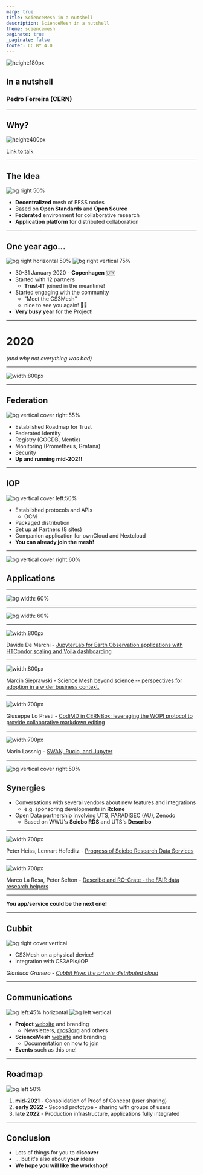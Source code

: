 ```yaml
---
marp: true
title: ScienceMesh in a nutshell
description: ScienceMesh in a nutshell
theme: sciencemesh
paginate: true
_paginate: false
footer: CC BY 4.0
---
```


<!-- _class: title-slide -->

![height:180px](assets/sciencemesh.svg)
## In a nutshell

### Pedro Ferreira (CERN)

---

## Why?

![height:400px](assets/slide.png)

[Link to talk](https://indico.cern.ch/event/970232/contributions/4158375/)

---

## The Idea

![bg right 50%](assets/sciencemesh-alt.svg)

 * **Decentralized** mesh of EFSS nodes
 * Based on **Open Standards** and **Open Source**
 * **Federated** environment for collaborative research
 * **Application platform** for distributed collaboration

---

## One year ago...

![bg right horizontal 50%](assets/cs3mesh4eosc.png)
![bg right vertical 75%](assets/kickoff.png)

 * 30-31 January 2020 - **Copenhagen** 🇩🇰
 * Started with 12 partners
   - **Trust-IT** joined in the meantime!
 * Started engaging with the community
   - "Meet the CS3Mesh"
   - nice to see you again! 👋🏻
 * **Very busy year** for the Project!
---

# 2020
*(and why not everything was bad)*

---

![width:800px](assets/layer_cake.png)

---
## Federation

![bg vertical cover right:55%](assets/dashboard.png)

* Established Roadmap for Trust
* Federated Identity
* Registry (GOCDB, Mentix)
* Monitoring (Prometheus, Grafana)
* Security
* **Up and running mid-2021!**

---
## IOP
<!-- _footer: 'Photo by Riki Risnandar from [Pexels](https://www.pexels.com/photo/3-x-3-rubiks-cube-3993855/)' -->

![bg vertical cover left:50%](assets/puzzle.jpg)

* Established protocols and APIs
  - OCM
* Packaged distribution
* Set up at Partners (8 sites)
* Companion application for ownCloud and Nextcloud
* **You can already join the mesh!**

---
<!-- _footer: 'Photo by Markus Spiske from [Pexels](https://www.pexels.com/photo/creative-dark-internet-designer-6190327/)' -->

![bg vertical cover right:60%](assets/code.jpg)
## Applications

---
<!-- _footer: 'Logos are property of the respective projects' -->

![bg width: 60%](assets/apps.png)

---
<!-- _footer: 'Logos are property of the respective projects' -->

![bg width: 60%](assets/apps_grouped.png)

---
<!-- _footer: '' -->

![width:800px](assets/davide.png)

Davide De Marchi -  [JupyterLab for Earth Observation applications with HTCondor scaling and Voilà dashboarding](https://indico.cern.ch/event/970232/contributions/4158372/)

---
<!-- _footer: '' -->

![width:800px](assets/marcin.png)

Marcin Sieprawski -  [Science Mesh beyond science -- perspectives for adoption in a wider business context.](https://indico.cern.ch/event/970232/contributions/4158378/)

---
<!-- _footer: '' -->

![width:700px](assets/giuseppe.png)

Giuseppe Lo Presti -  [CodiMD in CERNBox: leveraging the WOPI protocol to provide collaborative markdown editing](https://indico.cern.ch/event/970232/contributions/4158365/)

---
<!-- _footer: '' -->

![width:700px](assets/mario.png)

Mario Lassnig -  [SWAN, Rucio, and Jupyter](https://indico.cern.ch/event/970232/contributions/4157927/)

---
<!-- _footer: '' -->

![bg vertical cover right:50%](assets/cogs.jpg)

## Synergies

 * Conversations with several vendors about new features and integrations
   - e.g. sponsoring developments in **Rclone**
 * Open Data partnership involving UTS, PARADISEC (AU), Zenodo
   - Based on WWU's **Sciebo RDS** and UTS's **Describo**

---
<!-- _footer: '' -->

![width:700px](assets/peter.png)

Peter Heiss, Lennart Hofeditz -  [Progress of Sciebo Research Data Services](https://indico.cern.ch/event/970232/contributions/4157920/)

---
<!-- _footer: '' -->

![width:700px](assets/marco.png)

Marco La Rosa, Peter Sefton -  [Describo and RO-Crate - the FAIR data research helpers](https://indico.cern.ch/event/970232/contributions/4158369/)


---

**You app/service could be the next one!**

---
## Cubbit
<!-- _footer: '' -->

![bg right cover vertical](assets/cubbit.webp)

 * CS3Mesh on a physical device!
 * Integration with CS3APIs/IOP


*Gianluca Granero - [Cubbit Hive: the private distributed cloud](https://indico.cern.ch/event/970232/contributions/4158359)*

---
## Communications
<!-- _footer: '© Copyright 2020-2021 CS3MESH4EOSC Project Partners' -->

![bg left:45% horizontal](assets/project_site.png)
![bg left vertical](assets/mesh_site.png)

 * **Project** [website](https://cs3mesh4eosc.eu) and branding
   - Newsletters, [@cs3org](https://twitter.com/cs3org) and others
 * **ScienceMesh** [website](https://sciencemesh.io) and branding
   - [Documentation](https://developer.sciencemesh.io) on how to join
 * **Events** such as this one!

---
## Roadmap

![bg left 50%](assets/sciencemesh-proto.png)

 1. **mid-2021** - Consolidation of Proof of Concept (user sharing)
 2. **early 2022** - Second prototype - sharing with groups of users
 3. **late 2022** - Production infrastructure, applications fully integrated

---
## Conclusion

 * Lots of things for you to **discover**
 * ... but it's also about **your** ideas
 * **We hope you will like the workshop!**
